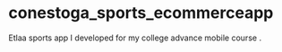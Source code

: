 # conestoga_sports_ecommerceapp
Etlaa sports app I developed for my college  advance mobile course .
